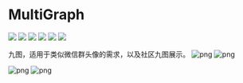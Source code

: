 # MultiGraph
![](https://img.shields.io/badge/platform-android-orange.svg)
![](https://img.shields.io/badge/language-java-yellow.svg)
![](https://jitpack.io/v/com.iwdael/multigraph.svg)
![](https://img.shields.io/badge/build-passing-brightgreen.svg)
![](https://img.shields.io/badge/license-apache--2.0-green.svg)
![](https://img.shields.io/badge/api-19+-green.svg)

九图，适用于类似微信群头像的需求，以及社区九图展示。
![png](screenshot/QtScrcpy_20211227_144613_601.webp) ![png](screenshot/QtScrcpy_20211227_144550_769.webp)

![png](screenshot/QtScrcpy_20211227_144600_171.webp) ![png](screenshot/QtScrcpy_20211227_144610_553.webp)
